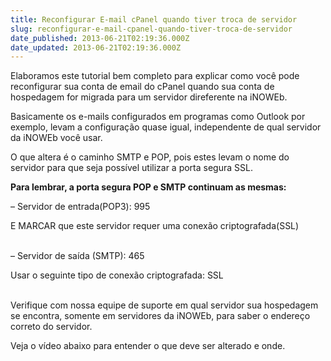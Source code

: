 ```yaml
---
title: Reconfigurar E-mail cPanel quando tiver troca de servidor
slug: reconfigurar-e-mail-cpanel-quando-tiver-troca-de-servidor
date_published: 2013-06-21T02:19:36.000Z
date_updated: 2013-06-21T02:19:36.000Z
---
```


Elaboramos este tutorial bem completo para explicar como você pode reconfigurar sua conta de email do cPanel quando sua conta de hospedagem for migrada para um servidor direferente na iNOWEb.

Basicamente os e-mails configurados em programas como Outlook por exemplo, levam a configuração quase igual, independente de qual servidor da iNOWEb você usar.

O que altera é o caminho SMTP e POP, pois estes levam o nome do servidor para que seja possível utilizar a porta segura SSL.

**Para lembrar, a porta segura POP e SMTP continuam as mesmas:**

 – Servidor de entrada(POP3): 995 

 E MARCAR que este servidor requer uma conexão criptografada(SSL)  
   

 – Servidor de saída (SMTP): 465 

 Usar o seguinte tipo de conexão criptografada: SSL  
   
  
 Verifique com nossa equipe de suporte em qual servidor sua hospedagem se encontra, somente em servidores da iNOWEb, para saber o endereço correto do servidor.

Veja o vídeo abaixo para entender o que deve ser alterado e onde.
